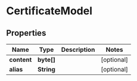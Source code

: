 

# CertificateModel


## Properties

| Name | Type | Description | Notes |
|------------ | ------------- | ------------- | -------------|
|**content** | **byte[]** |  |  [optional] |
|**alias** | **String** |  |  [optional] |



